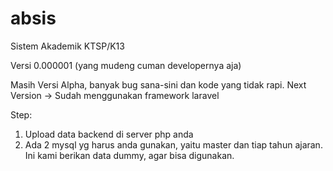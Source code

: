 # absis
Sistem Akademik KTSP/K13

Versi 0.000001 (yang mudeng cuman developernya aja)

Masih Versi Alpha, banyak bug sana-sini dan kode yang tidak rapi.
Next Version -> Sudah menggunakan framework laravel

Step:
1. Upload data backend di server php anda
2. Ada 2 mysql yg harus anda gunakan, yaitu master dan tiap tahun ajaran. Ini kami berikan data dummy, agar bisa digunakan.
